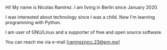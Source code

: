 Hi! My name is Nicolas Ramirez.
I am living in Berlin since January 2020.

I was interested about technology since I was a child.
Now I'm learning programming with Python.

I am user of GNU/Linux and a supporter of free and open source software.

You can reach me via e-mail [ramireznicc.23@pm.me]
